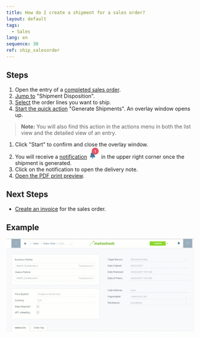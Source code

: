 ```yaml
---
title: How do I create a shipment for a sales order?
layout: default
tags:
  - Sales
lang: en
sequence: 30
ref: ship_salesorder
---
```


## Steps
1. Open the entry of a [completed sales order](SalesOrder_recording).
1. [Jump to](JumptoviaSidebar) "Shipment Disposition".
1. [Select](RecordSelection) the order lines you want to ship.
1. [Start the quick action](StartAction#quick-actions) "Generate Shipments". An overlay window opens up.
 >**Note:** You will also find this action in the actions menu in both the list view and the detailed view of an entry.

1. Click "Start" to confirm and close the overlay window.
1. You will receive a [notification](Notification_types) ![](assets/NotificationBell_WebUI.png) in the upper right corner once the shipment is generated.
1. Click on the notification to open the delivery note.
1. [Open the PDF print preview](PrintPreview).

## Next Steps
- [Create an invoice](Invoice_SalesOrder) for the sales order.

## Example
<kbd><img src="assets/order_shipment.gif" alt="GIF: Create shipment for sales order"></kbd>
